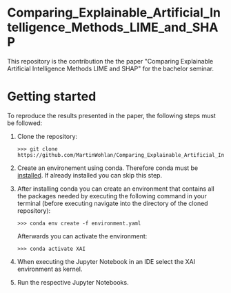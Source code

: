 # Comparing_Explainable_Artificial_Intelligence_Methods_LIME_and_SHAP
This repository is the contribution the the paper "Comparing Explainable Artificial Intelligence Methods LIME and SHAP" for the bachelor seminar.

# Getting started
To reproduce the results presented in the paper, the following steps must be followed:

1. Clone the repository:
    ```
    >>> git clone https://github.com/MartinWohlan/Comparing_Explainable_Artificial_Intelligence_Methods_LIME_and_SHAP.git
    ```

2. Create an environement using conda. Therefore conda must be [installed](https://docs.conda.io/projects/conda/en/latest/user-guide/install/index.html). If already installed you can skip this step.
3. After installing conda you can create an environment that contains all the packages needed by executing the following command in your terminal (before executing navigate into the directory of the cloned repository):
    ```
    >>> conda env create -f environment.yaml
    ```
    Afterwards you can activate the environment:<br>
    ```
    >>> conda activate XAI
    ```
4. When executing the Jupyter Notebook in an IDE select the XAI environment as kernel.
5. Run the respective Jupyter Notebooks.